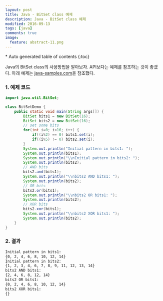 ```yaml
---
layout: post
title: Java - BitSet class 예제
description: Java - BitSet class 예제
modified: 2016-09-13
tags: [java]
comments: true
image:
  feature: abstract-11.png
---
```


<section id="table-of-contents" class="toc">
<div id="drawer" markdown="1">
*  Auto generated table of contents
{:toc}
</div>
</section><!-- /#table-of-contents -->

Java의 BitSet class의 사용방법을 알아보자. API보다는 예제를 참조하는 것이 좋겠다. 아래 예제는 [java-samples.com](http://www.java-samples.com/showtutorial.php?tutorialid=378)을 참조했다. 

### 1. 예제 코드 

```java
import java.util.BitSet;

class BitSetDemo {
	public static void main(String args[]) {
		BitSet bits1 = new BitSet(16);
		BitSet bits2 = new BitSet(16);
		// set some bits
		for(int i=0; i<16; i++) {
			if((i%2) == 0) bits1.set(i);
			if((i%5) != 0) bits2.set(i);
		}
		System.out.println("Initial pattern in bits1: ");
		System.out.println(bits1);
		System.out.println("\\nInitial pattern in bits2: ");
		System.out.println(bits2);
		// AND bits
		bits2.and(bits1);
		System.out.println("\\nbits2 AND bits1: ");
		System.out.println(bits2);
		// OR bits
		bits2.or(bits1);
		System.out.println("\\nbits2 OR bits1: ");
		System.out.println(bits2);
		// XOR bits
		bits2.xor(bits1);
		System.out.println("\\nbits2 XOR bits1: ");
		System.out.println(bits2);
	}
}
```



### 2. 결과 

```bash
Initial pattern in bits1: 
{0, 2, 4, 6, 8, 10, 12, 14} 
Initial pattern in bits2: 
{1, 2, 3, 4, 6, 7, 8, 9, 11, 12, 13, 14} 
bits2 AND bits1: 
{2, 4, 6, 8, 12, 14} 
bits2 OR bits1: 
{0, 2, 4, 6, 8, 10, 12, 14} 
bits2 XOR bits1: 
{}
```

